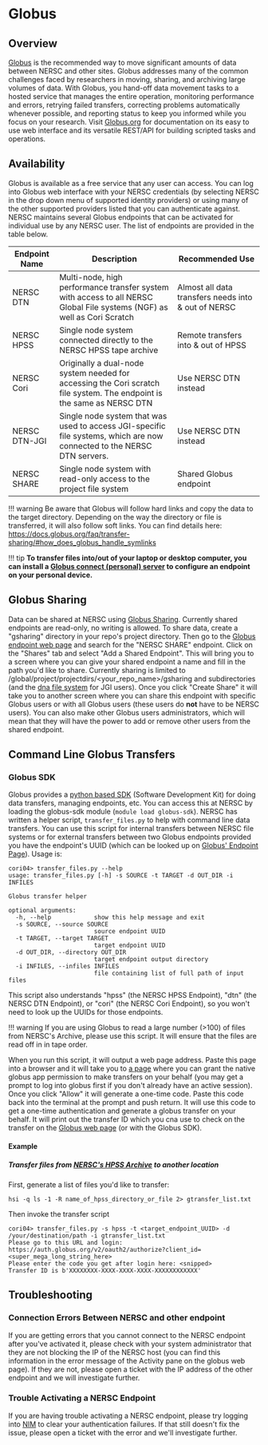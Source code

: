 # Globus
## Overview
[Globus](https://globus.org) is the recommended way to move
significant amounts of data between NERSC and other sites. Globus
addresses many of the common challenges faced by researchers in
moving, sharing, and archiving large volumes of data. With Globus, you
hand-off data movement tasks to a hosted service that manages the
entire operation, monitoring performance and errors, retrying failed
transfers, correcting problems automatically whenever possible, and
reporting status to keep you informed while you focus on your
research. Visit [Globus.org](https://globus.org) for documentation on
its easy to use web interface and its versatile REST/API for building
scripted tasks and operations.

## Availability
Globus is available as a free service that any user can access.
You can log into Globus web interface with your NERSC
credentials (by selecting NERSC in the drop down menu of supported
identity providers) or using many of the other supported providers
listed that you can authenticate against. NERSC maintains several
Globus endpoints that can be activated for individual use by any NERSC
user. The list of endpoints are provided in the table below.

| Endpoint Name | Description |Recommended Use
| --- | --- | ---
| NERSC DTN | Multi-node, high performance transfer system with access to all NERSC Global File systems (NGF) as well as Cori Scratch |  Almost all data transfers needs into & out of NERSC
| NERSC HPSS | Single node system connected directly to the NERSC HPSS tape archive | Remote transfers into & out of HPSS
| NERSC Cori | Originally a dual-node system needed for accessing the Cori scratch file system. The endpoint is the same as NERSC DTN |  Use NERSC DTN instead
| NERSC DTN-JGI | Single node system that was used to access JGI-specific file systems, which are now connected to the NERSC DTN servers. | Use NERSC DTN instead
| NERSC SHARE | Single node system with read-only access to the project file system | Shared Globus endpoint

!!! warning 
    Be aware that Globus will follow hard links and copy the data to
    the target directory. Depending on the way the directory or file
    is transferred, it will also follow soft links. You can find
    details here:
    https://docs.globus.org/faq/transfer-sharing/#how_does_globus_handle_symlinks

!!! tip
    **To transfer files into/out of your laptop or desktop
    computer, you can install a [Globus connect (personal)
    server](https://www.globus.org/globus-connect) to configure an
    endpoint on your personal device.**

## Globus Sharing
Data can be shared at NERSC using [Globus
Sharing](https://www.globus.org/data-sharing). Currently shared
endpoints are read-only, no writing is allowed. To share data, create
a "gsharing" directory in your repo's project directory. Then go to
the [Globus endpoint web page](https://app.globus.org/endpoints) and
search for the "NERSC SHARE" endpoint. Click on the "Shares" tab and
select "Add a Shared Endpoint". This will bring you to a screen where
you can give your shared endpoint a name and fill in the path you'd
like to share. Currently sharing is limited to
/global/project/projectdirs/<your_repo_name\>/gsharing and subdirectories
(and the [dna file
system](../../science-partners/jgi/filesystems/#dna-data-n-archive)
for JGI users). Once you click "Create Share" it will take you to
another screen where you can share this endpoint with specific Globus
users or with all Globus users (these users do **not** have to be
NERSC users). You can also make other Globus users administrators,
which will mean that they will have the power to add or remove other
users from the shared endpoint.

## Command Line Globus Transfers
### Globus SDK
Globus provides a [python based
SDK](https://globus-sdk-python.readthedocs.io/en/stable/) (Software
Development Kit) for doing data transfers, managing endpoints,
etc. You can access this at NERSC by loading the globus-sdk module
(`module load globus-sdk`). NERSC has written a helper script,
`transfer_files.py` to help with command line data transfers. You can
use this script for internal transfers between NERSC file systems or
for external transfers between two Globus endpoints provided you have
the endpoint's UUID (which can be looked up on [Globus' Endpoint
Page](https://app.globus.org/endpoints)). Usage is:

```
cori04> transfer_files.py --help
usage: transfer_files.py [-h] -s SOURCE -t TARGET -d OUT_DIR -i INFILES

Globus transfer helper

optional arguments:
  -h, --help            show this help message and exit
  -s SOURCE, --source SOURCE
                        source endpoint UUID
  -t TARGET, --target TARGET
                        target endpoint UUID
  -d OUT_DIR, --directory OUT_DIR
                        target endpoint output directory
  -i INFILES, --infiles INFILES
                        file containing list of full path of input files
```

This script also understands "hpss" (the NERSC HPSS Endpoint), "dtn"
(the NERSC DTN Endpoint), or "cori" (the NERSC Cori Endpoint), so you
won't need to look up the UUIDs for those endpoints.

!!! warning
    If you are using Globus to read a large number (>100) of files
    from NERSC's Archive, please use this script. It will ensure that
    the files are read off in in tape order.

When you run this script, it will output a web page address. Paste
this page into a browser and it will take you to [a
page](globus_native_app_grant.png) where you can grant the native
globus app permission to make transfers on your behalf (you may get a
prompt to log into globus first if you don't already have an active
session). Once you click "Allow" it will generate a one-time
code. Paste this code back into the terminal at the prompt and push
return. It will use this code to get a one-time authentication and
generate a globus transfer on your behalf. It will print out the
transfer ID which you cna use to check on the transfer on the [Globus
web page](https://www.globus.org) (or with the Globus SDK).


#### Example
##### Transfer files from [NERSC's HPSS Archive](../filesystems/archive.md) to another location
First, generate a list of files you'd like to transfer:
```
hsi -q ls -1 -R name_of_hpss_directory_or_file 2> gtransfer_list.txt
```
Then invoke the transfer script
```
cori04> transfer_files.py -s hpss -t <target_endpoint_UUID> -d /your/destination/path -i gtransfer_list.txt
Please go to this URL and login: https://auth.globus.org/v2/oauth2/authorize?client_id=<super_mega_long_string_here>
Please enter the code you get after login here: <snipped>
Transfer ID is b'XXXXXXXX-XXXX-XXXX-XXXX-XXXXXXXXXXXX'
```
## Troubleshooting
### Connection Errors Between NERSC and other endpoint
If you are getting errors that you cannot connect to the NERSC
endpoint after you've activated it, please check with your system
administrator that they are not blocking the IP of the NERSC host (you
can find this information in the error message of the Activity pane on
the globus web page). If they are not, please open a ticket with the
IP address of the other endpoint and we will investigate further.
### Trouble Activating a NERSC Endpoint
If you are having trouble activating a NERSC endpoint, please try
logging into [NIM](https://nim.nersc.gov) to clear your authentication
failures. If that still doesn't fix the issue, please open a ticket
with the error and we'll investigate further.